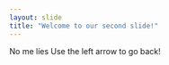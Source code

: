```yaml
---
layout: slide
title: "Welcome to our second slide!"
---
```

No me líes
Use the left arrow to go back!
